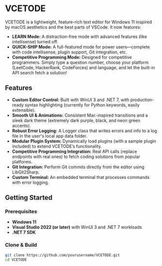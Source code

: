 # VCETODE

VCETODE is a lightweight, feature-rich text editor for Windows 11 inspired by macOS aesthetics and the best parts of VSCode. It now features:

- **LEARN Mode:** A distraction-free mode with advanced features (like intellisense) turned off.
- **QUICK-SHIP Mode:** A full-featured mode for power users—complete with code intellisense, plugin support, Git integration, etc.
- **Competitive Programming Mode:** Designed for competitive programmers. Simply type a question number, choose your platform (LeetCode, HackerRank, CodeForces) and language, and let the built-in API search fetch a solution!

## Features

- **Custom Editor Control:** Built with WinUI 3 and .NET 7, with production-ready syntax highlighting (currently for Python keywords, easily extensible).
- **Smooth UI & Animations:** Consistent Mac-inspired transitions and a sleek dark theme (extremely dark purple, black, and neon green accents).
- **Robust Error Logging:** A Logger class that writes errors and info to a log file in the user's local app data folder.
- **Modular Plugin System:** Dynamically load plugins (with a sample plugin included) to extend VCETODE’s functionality.
- **Competitive Programming Integration:** Real API calls (replace endpoints with real ones) to fetch coding solutions from popular platforms.
- **Git Integration:** Perform Git commits directly from the editor using LibGit2Sharp.
- **Custom Terminal:** An embedded terminal that processes commands with error logging.

## Getting Started

### Prerequisites

- **Windows 11**
- **Visual Studio 2022 (or later)** with WinUI 3 and .NET 7 workloads
- **.NET 7 SDK**

### Clone & Build

```bash
git clone https://github.com/yourusername/VCETODE.git
cd VCETODE
